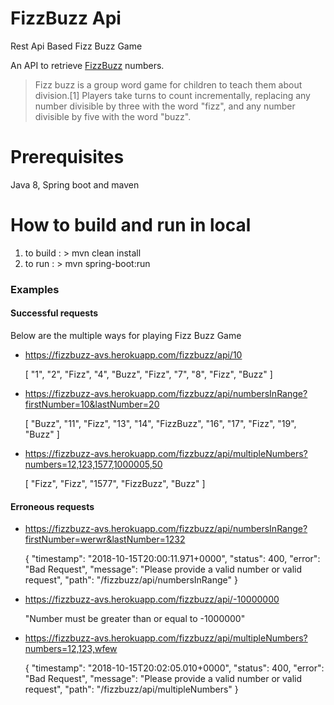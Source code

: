 # FizzBuzz Api
Rest Api Based Fizz Buzz Game

An API to retrieve [FizzBuzz](https://en.wikipedia.org/wiki/Fizz_buzz) numbers.

> Fizz buzz is a group word game for children to teach them about division.[1] Players take turns to count incrementally, replacing any number divisible by three with the word "fizz", and any number divisible by five with the word "buzz".

# Prerequisites
Java 8, Spring boot and maven

# How to build and run in local

1. to build : > mvn clean install
2. to run 	: > mvn spring-boot:run 

### Examples

#### Successful requests
Below are the multiple ways for playing Fizz Buzz Game
- https://fizzbuzz-avs.herokuapp.com/fizzbuzz/api/10
    
    [
      "1",
      "2",
      "Fizz",
      "4",
      "Buzz",
      "Fizz",
      "7",
      "8",
      "Fizz",
      "Buzz"
    ]
- https://fizzbuzz-avs.herokuapp.com/fizzbuzz/api/numbersInRange?firstNumber=10&lastNumber=20
  
    [
      "Buzz",
      "11",
      "Fizz",
      "13",
      "14",
      "FizzBuzz",
      "16",
      "17",
      "Fizz",
      "19",
      "Buzz"
    ]
    
- https://fizzbuzz-avs.herokuapp.com/fizzbuzz/api/multipleNumbers?numbers=12,123,1577,1000005,50
    
    [
      "Fizz",
      "Fizz",
      "1577",
      "FizzBuzz",
      "Buzz"
    ]
        
 #### Erroneous requests    
    
 - https://fizzbuzz-avs.herokuapp.com/fizzbuzz/api/numbersInRange?firstNumber=werwr&lastNumber=1232
    
    {
      "timestamp": "2018-10-15T20:00:11.971+0000",
     "status": 400,
     "error": "Bad Request",
     "message": "Please provide a valid number or valid request",
     "path": "/fizzbuzz/api/numbersInRange"
    }
    
  - https://fizzbuzz-avs.herokuapp.com/fizzbuzz/api/-10000000
    
    "Number must be greater than or equal to -1000000"
    
  - https://fizzbuzz-avs.herokuapp.com/fizzbuzz/api/multipleNumbers?numbers=12,123,wfew
  
     {
       "timestamp": "2018-10-15T20:02:05.010+0000",
       "status": 400,
       "error": "Bad Request",
       "message": "Please provide a valid number or valid request",
       "path": "/fizzbuzz/api/multipleNumbers"
     }
